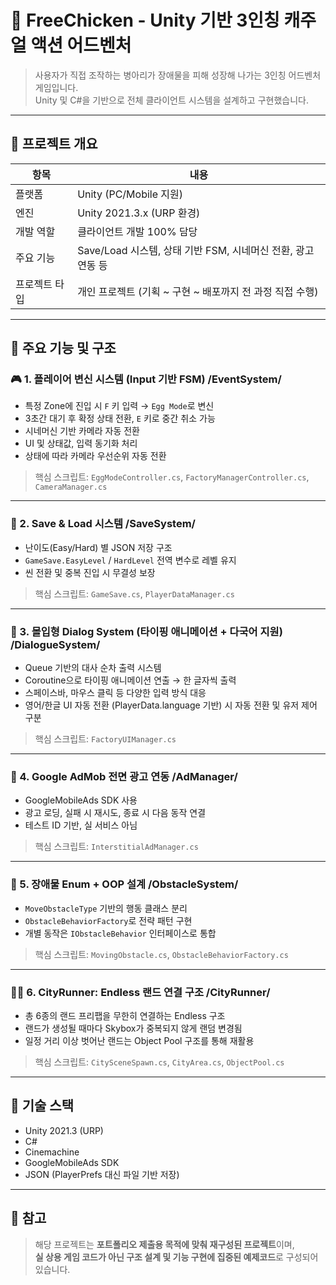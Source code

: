 # 🐣 FreeChicken - Unity 기반 3인칭 캐주얼 액션 어드벤처

> 사용자가 직접 조작하는 병아리가 장애물을 피해 성장해 나가는 3인칭 어드벤처 게임입니다.  
> Unity 및 C#을 기반으로 전체 클라이언트 시스템을 설계하고 구현했습니다.

---

## 🧩 프로젝트 개요

| 항목             | 내용                                                        |
|------------------|-------------------------------------------------------------|
| 플랫폼           | Unity (PC/Mobile 지원)                                      |
| 엔진             | Unity 2021.3.x (URP 환경)                                   |
| 개발 역할        | 클라이언트 개발 100% 담당                                   |
| 주요 기능        | Save/Load 시스템, 상태 기반 FSM, 시네머신 전환, 광고 연동 등 |
| 프로젝트 타입    | 개인 프로젝트 (기획 ~ 구현 ~ 배포까지 전 과정 직접 수행)    |

---

## 📁 주요 기능 및 구조

### 🎮 1. 플레이어 변신 시스템 (Input 기반 FSM) /EventSystem/
- 특정 Zone에 진입 시 `F` 키 입력 → `Egg Mode`로 변신
- 3초간 대기 후 확정 상태 전환, `E` 키로 중간 취소 가능
- 시네머신 기반 카메라 자동 전환
- UI 및 상태값, 입력 동기화 처리
- 상태에 따라 카메라 우선순위 자동 전환
  
> 핵심 스크립트: `EggModeController.cs`, `FactoryManagerController.cs`, `CameraManager.cs`

---

### 💾 2. Save & Load 시스템 /SaveSystem/
- 난이도(Easy/Hard) 별 JSON 저장 구조
- `GameSave.EasyLevel` / `HardLevel` 전역 변수로 레벨 유지
- 씬 전환 및 중복 진입 시 무결성 보장

> 핵심 스크립트: `GameSave.cs`, `PlayerDataManager.cs`

---

### 💬 3. 몰입형 Dialog System (타이핑 애니메이션 + 다국어 지원) /DialogueSystem/
- Queue 기반의 대사 순차 출력 시스템
- Coroutine으로 타이핑 애니메이션 연출 → 한 글자씩 출력
- 스페이스바, 마우스 클릭 등 다양한 입력 방식 대응
- 영어/한글 UI 자동 전환 (PlayerData.language 기반) 시 자동 전환 및 유저 제어 구분

> 핵심 스크립트: `FactoryUIManager.cs`

---

### 📢 4. Google AdMob 전면 광고 연동 /AdManager/
- GoogleMobileAds SDK 사용
- 광고 로딩, 실패 시 재시도, 종료 시 다음 동작 연결
- 테스트 ID 기반, 실 서비스 아님

> 핵심 스크립트: `InterstitialAdManager.cs`

---

### 🎯 5. 장애물 Enum + OOP 설계 /ObstacleSystem/
- `MoveObstacleType` 기반의 행동 클래스 분리
- `ObstacleBehaviorFactory`로 전략 패턴 구현
- 개별 동작은 `IObstacleBehavior` 인터페이스로 통합

> 핵심 스크립트: `MovingObstacle.cs`, `ObstacleBehaviorFactory.cs`

---
### 🏃‍♂️ 6. CityRunner: Endless 랜드 연결 구조 /CityRunner/
- 총 6종의 랜드 프리팹을 무한히 연결하는 Endless 구조
- 랜드가 생성될 때마다 Skybox가 중복되지 않게 랜덤 변경됨
- 일정 거리 이상 벗어난 랜드는 Object Pool 구조를 통해 재활용
> 핵심 스크립트: `CitySceneSpawn.cs`, `CityArea.cs`, `ObjectPool.cs`

---

## 🔧 기술 스택

- Unity 2021.3 (URP)
- C#
- Cinemachine
- GoogleMobileAds SDK
- JSON (PlayerPrefs 대신 파일 기반 저장)

---

## 📌 참고

> 해당 프로젝트는 **포트폴리오 제출용 목적에 맞춰 재구성된 프로젝트**이며,  
> **실 상용 게임 코드가 아닌 구조 설계 및 기능 구현에 집중된 예제코드**로 구성되어 있습니다.
